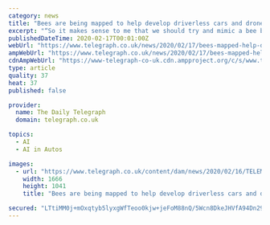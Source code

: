 ```yaml
---
category: news
title: "Bees are being mapped to help develop driverless cars and drones by scientists glueing tiny antennas to their heads"
excerpt: "“So it makes sense to me that we should try and mimic a bee brain in drones and driverless cars. “It is just more practical than trying ... By reverse engineering the brains of honeybees they hope to design a new kind of artificial intelligence which is based on natural neural processes rather than machine learning."
publishedDateTime: 2020-02-17T00:01:00Z
webUrl: "https://www.telegraph.co.uk/news/2020/02/17/bees-mapped-help-develop-driverless-cars-drones-scientists-glueing/"
ampWebUrl: "https://www.telegraph.co.uk/news/2020/02/17/bees-mapped-help-develop-driverless-cars-drones-scientists-glueing/amp/"
cdnAmpWebUrl: "https://www-telegraph-co-uk.cdn.ampproject.org/c/s/www.telegraph.co.uk/news/2020/02/17/bees-mapped-help-develop-driverless-cars-drones-scientists-glueing/amp/"
type: article
quality: 37
heat: 37
published: false

provider:
  name: The Daily Telegraph
  domain: telegraph.co.uk

topics:
  - AI
  - AI in Autos

images:
  - url: "https://www.telegraph.co.uk/content/dam/news/2020/02/16/TELEMMGLPICT000224967128_trans_NvBQzQNjv4BqZ66yAU1sdc459yO8N5XJOvhS7T6b0WMc8oObiASvqYk.jpeg"
    width: 1666
    height: 1041
    title: "Bees are being mapped to help develop driverless cars and drones by scientists glueing tiny antennas to their heads"

secured: "LTtiMM0j+mOxqtyb5lyxgWfTeoo0kjw+jeFoM88nQ/5Wcn8DkeJHVfA94Dn29o4FqbIdroz92+bKfHkCRseM7I7DobLwRXZOMZW7tH18hQymfrraAFtTwkQ2dMb9AfQY6rAB53+6nSf8BnhwOA/uqVm0XB6wb5g8C8P85hISDheDTjLjO3zK7bLY1rR8LvnOVFpW2rKEBbif+mV757cwR8yIskwPH6vse6NHGztTSDmWFUjLICbqFnRTnkTTZYzquHjYwITZkQmvZi7FfC3eg89h8MVIuu+18kg0VId7ggSk6hYoX+VOqUKy0bWKQMG1;mc+HF5sucJudsarfMATQHA=="
---
```


